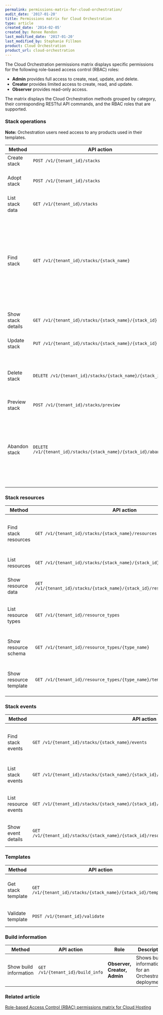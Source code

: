 ```yaml
---
permalink: permissions-matrix-for-cloud-orchestration/
audit_date: '2017-01-20'
title: Permissions matrix for Cloud Orchestration
type: article
created_date: '2014-02-05'
created_by: Renee Rendon
last_modified_date: '2017-01-20'
last_modified_by: Stephanie Fillmon
product: Cloud Orchestration
product_url: cloud-orchestration
---
```


The Cloud Orchestration permissions matrix displays specific permissions for the following role-based access control (RBAC) roles:

- **Admin** provides full access to create, read, update, and delete.
- **Creator** provides limited access to create, read, and update.
- **Observer** provides read-only access.

The matrix displays the Cloud Orchestration methods grouped by category, their corresponding RESTful API commands, and the RBAC roles that are supported.

### Stack operations

**Note:** Orchestration users need access to any products used in their templates.

Method | API action | Role | Description
--- | --- | --- | ---
Create stack | `POST /v1/{tenant_id}/stacks` | **Creator, Admin** | Creates a stack.
Adopt stack | `POST /v1/{tenant_id}/stacks` | **Creator, Admin** | Creates a stack from existing resources.
List stack data | `GET /v1/{tenant_id}/stacks` |	**Observer, Creator, Admin** | Lists active stacks.
Find stack | `GET /v1/{tenant_id}/stacks/{stack_name}` | **Observer, Creator, Admin** | Finds the canonical URL for a specified stack. This URL works with operations other than `GET`, so you can perform `PUT` and `DELETE` operations on a stack.
Show stack details | `GET /v1/{tenant_id}/stacks/{stack_name}/{stack_id}` | **Observer, Creator, Admin** | Shows details for a specified stack.
Update stack | `PUT /v1/{tenant_id}/stacks/{stack_name}/{stack_id}` | **Creator, Admin** | Updates a specified stack.
Delete stack | `DELETE /v1/{tenant_id}/stacks/{stack_name}/{stack_id}` | **Admin** | Deletes a specified stack and any snapshots of that stack.
Preview stack | `POST /v1/{tenant_id}/stacks/preview` | **Creator, Admin** | Previews a stack.
Abandon stack | `DELETE /v1/{tenant_id}/stacks/{stack_name}/{stack_id}/abandon` | **Admin** | Deletes a specified stack but leaves its resources intact, and returns data describing the stack and its resources.

### Stack resources

Method | API action | Role | Description
--- | --- | --- | ---
Find stack resources | `GET /v1/{tenant_id}/stacks/{stack_name}/resources` | **Observer, Creator, Admin** | Finds the canonical URL for the resource list of a specified stack.
List resources | `GET /v1/{tenant_id}/stacks/{stack_name}/{stack_id}/resources` | **Observer, Creator, Admin** |	Lists the resources in a stack.
Show resource data | `GET /v1/{tenant_id}/stacks/{stack_name}/{stack_id}/resources/{resource_name}` | **Observer, Creator, Admin** | Shows the data for a specified resource.
List resource types	| `GET /v1/{tenant_id}/resource_types` | **Observer, Creator, Admin** | Lists the supported template resource types.
Show resource schema | `GET /v1/{tenant_id}/resource_types/{type_name}` | **Observer, Creator, Admin** | Shows the interface schema for a specified resource type.
Show resource template | `GET /v1/{tenant_id}/resource_types/{type_name}/template` | **Observer, Creator, Admin** | Shows the template representation for a specified resource type.

### Stack events

Method | API action | Role | Description
--- | --- | --- | ---
Find stack events | `GET /v1/{tenant_id}/stacks/{stack_name}/events` | **Observer, Creator, Admin** | Finds the canonical URL for the event list of a specified stack.
List stack events | `GET /v1/{tenant_id}/stacks/{stack_name}/{stack_id}/events` | **Observer, Creator, Admin** | Lists events for a specified stack.
List resource events | `GET /v1/{tenant_id}/stacks/{stack_name}/{stack_id}/resources/{resource_name}/events` |**Observer, Creator, Admin** | Lists events for a specified stack resource.
Show event details | `GET /v1/{tenant_id}/stacks/{stack_name}/{stack_id}/resources/{resource_name}/events/{event_id}` | **Observer, Creator, Admin** | Shows data about a specified event.

### Templates

Method | API action | Role | Description
--- | --- | --- | ---
Get stack template | `GET /v1/{tenant_id}/stacks/{stack_name}/{stack_id}/template` | **Observer, Creator, Admin** | Gets a template for a specified stack.
Validate template | `POST /v1/{tenant_id}/validate` | **Creator, Admin** | Validates a specified template.

### Build information

Method | API action | Role | Description
--- | --- | --- | ---
Show build information | `GET /v1/{tenant_id}/build_info` | **Observer, Creator, Admin** | Shows build information for an Orchestration deployment.

### Related article

[Role-based Access Control (RBAC) permissions matrix for Cloud Hosting](/support/how-to/permissions-matrix-for-role-based-access-control-rbac)
